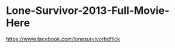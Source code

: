 Lone-Survivor-2013-Full-Movie-Here
==================================

https://www.facebook.com/lonesurvivorhdflick
